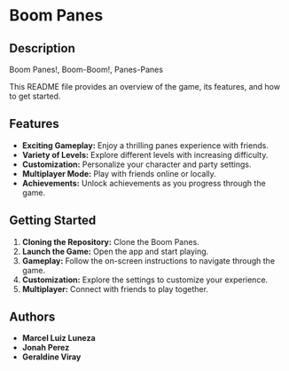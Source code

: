 # Boom Panes

## Description
Boom Panes!, Boom-Boom!, Panes-Panes

This README file provides an overview of the game, its features, and how to get started.

## Features
- **Exciting Gameplay:** Enjoy a thrilling panes experience with friends.
- **Variety of Levels:** Explore different levels with increasing difficulty.
- **Customization:** Personalize your character and party settings.
- **Multiplayer Mode:** Play with friends online or locally.
- **Achievements:** Unlock achievements as you progress through the game.

## Getting Started
1. **Cloning the Repository:** Clone the Boom Panes.
3. **Launch the Game:** Open the app and start playing.
4. **Gameplay:** Follow the on-screen instructions to navigate through the game.
5. **Customization:** Explore the settings to customize your experience.
6. **Multiplayer:** Connect with friends to play together.


## Authors
- **Marcel Luiz Luneza** 
- **Jonah Perez** 
- **Geraldine Viray**
